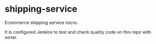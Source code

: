 # shipping-service

Ecommerce shipping service micro.

It is configured Jenkins to test and check quality code on this repo with sonar.
